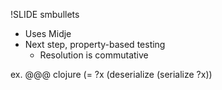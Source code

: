 !SLIDE smbullets

* Uses Midje
* Next step, property-based testing
    * Resolution is commutative
    

ex.
    @@@ clojure
    (= ?x (deserialize (serialize ?x))
